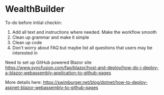 # WealthBuilder

To-do before initial checkin:
1) Add all text and instructions where needed. Make the workflow smooth
2) Clean up grammar and make it simple
3) Clean up code
4) Don't worry about FAQ but maybe list all questions that users may be interested in


Need to set up GitHub powered Blazor site
https://www.syncfusion.com/faq/blazor/host-and-deploy/how-do-i-deploy-a-blazor-webassembly-application-to-github-pages

More details here:
https://swimburger.net/blog/dotnet/how-to-deploy-aspnet-blazor-webassembly-to-github-pages
